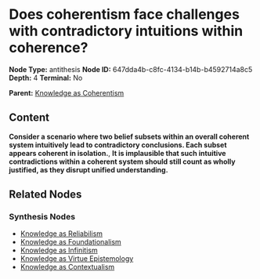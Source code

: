 # Does coherentism face challenges with contradictory intuitions within coherence?

**Node Type:** antithesis
**Node ID:** 647dda4b-c8fc-4134-b14b-b4592714a8c5
**Depth:** 4
**Terminal:** No

**Parent:** [Knowledge as Coherentism](knowledge-as-coherentism-synthesis-461343d0-f2db-4863-8551-2cd4fb79f3be.md)

## Content

**Consider a scenario where two belief subsets within an overall coherent system intuitively lead to contradictory conclusions. Each subset appears coherent in isolation.**, **It is implausible that such intuitive contradictions within a coherent system should still count as wholly justified, as they disrupt unified understanding.**

## Related Nodes

### Synthesis Nodes

- [Knowledge as Reliabilism](knowledge-as-reliabilism-synthesis-a935ee93-ffcf-46c4-8554-17ea4fca7ce0.md)
- [Knowledge as Foundationalism](knowledge-as-foundationalism-synthesis-353ac340-bbed-418c-a9e1-060a11b8b556.md)
- [Knowledge as Infinitism](knowledge-as-infinitism-synthesis-b5d9820c-c9cb-429d-9a96-69678e043b97.md)
- [Knowledge as Virtue Epistemology](knowledge-as-virtue-epistemology-synthesis-ca3b61b6-81fe-49bd-8c75-4165d5ef506a.md)
- [Knowledge as Contextualism](knowledge-as-contextualism-synthesis-31627c94-c820-4f84-bb53-47781f1fbe8c.md)
